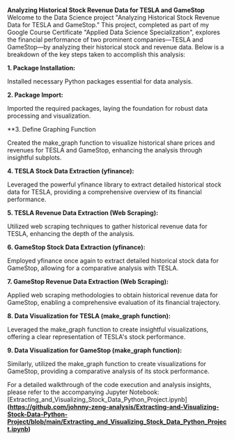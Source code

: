 **Analyzing Historical Stock Revenue Data for TESLA and GameStop**  
Welcome to the Data Science project "Analyzing Historical Stock Revenue Data for TESLA and GameStop." This project, completed as part of my Google Course Certificate "Applied Data Science Specialization", explores the financial performance of two prominent companies—TESLA and GameStop—by analyzing their historical stock and revenue data. Below is a breakdown of the key steps taken to accomplish this analysis:

**1. Package Installation:**

Installed necessary Python packages essential for data analysis.

**2. Package Import:**

Imported the required packages, laying the foundation for robust data processing and visualization.

**3. Define Graphing Function

Created the make_graph function to visualize historical share prices and revenues for TESLA and GameStop, enhancing the analysis through insightful subplots.

**4. TESLA Stock Data Extraction (yfinance):**

Leveraged the powerful yfinance library to extract detailed historical stock data for TESLA, providing a comprehensive overview of its financial performance.

**5. TESLA Revenue Data Extraction (Web Scraping):**

Utilized web scraping techniques to gather historical revenue data for TESLA, enhancing the depth of the analysis.

**6. GameStop Stock Data Extraction (yfinance):**

Employed yfinance once again to extract detailed historical stock data for GameStop, allowing for a comparative analysis with TESLA.

**7. GameStop Revenue Data Extraction (Web Scraping):**

Applied web scraping methodologies to obtain historical revenue data for GameStop, enabling a comprehensive evaluation of its financial trajectory.

**8. Data Visualization for TESLA (make_graph function):**

Leveraged the make_graph function to create insightful visualizations, offering a clear representation of TESLA's stock performance.

**9. Data Visualization for GameStop (make_graph function):**

Similarly, utilized the make_graph function to create visualizations for GameStop, providing a comparative analysis of its stock performance.

For a detailed walkthrough of the code execution and analysis insights, please refer to the accompanying Jupyter Notebook:  
[Extracting_and_Visualizing_Stock_Data_Python_Project.ipynb]  
**(https://github.com/johnny-zeng-analysis/Extracting-and-Visualizing-Stock-Data-Python-Project/blob/main/Extracting_and_Visualizing_Stock_Data_Python_Project.ipynb)**
